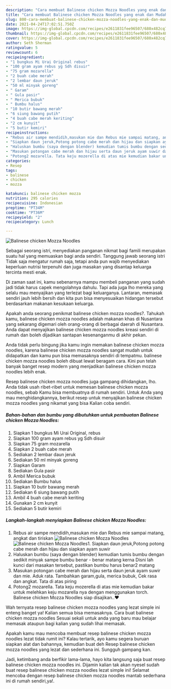 ```yaml
---
description: "Cara membuat Balinese chicken Mozza Noodles yang enak dan Mudah Dibuat"
title: "Cara membuat Balinese chicken Mozza Noodles yang enak dan Mudah Dibuat"
slug: 800-cara-membuat-balinese-chicken-mozza-noodles-yang-enak-dan-mudah-dibuat
date: 2021-04-24T17:02:51.750Z
image: https://img-global.cpcdn.com/recipes/e2611831fee96507/680x482cq70/balinese-chicken-mozza-noodles-foto-resep-utama.jpg
thumbnail: https://img-global.cpcdn.com/recipes/e2611831fee96507/680x482cq70/balinese-chicken-mozza-noodles-foto-resep-utama.jpg
cover: https://img-global.cpcdn.com/recipes/e2611831fee96507/680x482cq70/balinese-chicken-mozza-noodles-foto-resep-utama.jpg
author: Seth Sherman
ratingvalue: 5
reviewcount: 6
recipeingredient:
- "1 bungkus Mi Urai Original rebus"
- "100 gram ayam rebus yg Sdh disuir"
- "75 gram mozarella"
- "2 buah cabe merah"
- "2 lembar daun jeruk"
- "50 ml minyak goreng"
- " Garam"
- " Gula pasir"
- " Merica bubuk"
- " Bumbu halus"
- "10 butir bawang merah"
- "6 siung bawang putih"
- "4 buah cabe merah keriting"
- "2 cm kunyit"
- "5 butir kemiri"
recipeinstructions:
- "Rebus air sampe mendidih,masukan mie dan Rebus mie sampai matang, angkat dan tiriskan"
- "Siapkan daun jeruk,Potong potong cabe merah dan hijau dan siapkan ayam suwir"
- "Haluskan bumbu (saya dengan blender) kemudian tumis bumbu dengan sedikit minyak sampe bumbu benar - benar matang kerna Disni lah kunci dari masakan tersebut, pastikan bumbu harus benar2 matang"
- "Masukan potongan cabe merah dan hijau serta daun jeruk ayam suwir dan mie. Aduk rata. Tambahkan garam,gula, merica bubuk, Cek rasa dan angkat. Tata di atas piring"
- "Potong2 mozarella. Tata keju mozerella di atas mie kemudian bakar untuk melehkan keju mozarella nya dengan menggunakan torch. Balinese chicken Mozza Noodles siap disajikan..❤️"
categories:
- Resep
tags:
- balinese
- chicken
- mozza

katakunci: balinese chicken mozza 
nutrition: 295 calories
recipecuisine: Indonesian
preptime: "PT34M"
cooktime: "PT36M"
recipeyield: "2"
recipecategory: Lunch

---
```



![Balinese chicken Mozza Noodles](https://img-global.cpcdn.com/recipes/e2611831fee96507/680x482cq70/balinese-chicken-mozza-noodles-foto-resep-utama.jpg)

Sebagai seorang istri, menyediakan panganan nikmat bagi famili merupakan suatu hal yang memuaskan bagi anda sendiri. Tanggung jawab seorang istri Tidak saja mengatur rumah saja, tetapi anda pun wajib menyediakan keperluan nutrisi terpenuhi dan juga masakan yang disantap keluarga tercinta mesti enak.

Di zaman  saat ini, kamu sebenarnya mampu membeli panganan yang sudah jadi tidak harus capek mengolahnya dahulu. Tapi ada juga lho mereka yang selalu mau menyajikan yang terlezat bagi keluarganya. Lantaran, memasak sendiri jauh lebih bersih dan kita pun bisa menyesuaikan hidangan tersebut berdasarkan makanan kesukaan keluarga. 



Apakah anda seorang penikmat balinese chicken mozza noodles?. Tahukah kamu, balinese chicken mozza noodles adalah makanan khas di Nusantara yang sekarang digemari oleh orang-orang di berbagai daerah di Nusantara. Anda dapat menyajikan balinese chicken mozza noodles kreasi sendiri di rumah dan boleh dijadikan santapan kesenanganmu di akhir pekan.

Anda tidak perlu bingung jika kamu ingin memakan balinese chicken mozza noodles, karena balinese chicken mozza noodles sangat mudah untuk didapatkan dan kamu pun bisa memasaknya sendiri di tempatmu. balinese chicken mozza noodles boleh dibuat lewat beragam cara. Kini pun telah banyak banget resep modern yang menjadikan balinese chicken mozza noodles lebih enak.

Resep balinese chicken mozza noodles juga gampang dihidangkan, lho. Anda tidak usah ribet-ribet untuk memesan balinese chicken mozza noodles, sebab Kamu bisa membuatnya di rumah sendiri. Untuk Anda yang mau menghidangkannya, berikut resep untuk menyajikan balinese chicken mozza noodles yang nikamat yang bisa Kalian coba sendiri.

<!--inarticleads1-->

##### Bahan-bahan dan bumbu yang dibutuhkan untuk pembuatan Balinese chicken Mozza Noodles:

1. Siapkan 1 bungkus Mi Urai Original, rebus
1. Siapkan 100 gram ayam rebus yg Sdh disuir
1. Siapkan 75 gram mozarella
1. Siapkan 2 buah cabe merah
1. Sediakan 2 lembar daun jeruk
1. Sediakan 50 ml minyak goreng
1. Siapkan  Garam
1. Sediakan  Gula pasir
1. Ambil  Merica bubuk
1. Sediakan  Bumbu halus
1. Siapkan 10 butir bawang merah
1. Sediakan 6 siung bawang putih
1. Ambil 4 buah cabe merah keriting
1. Gunakan 2 cm kunyit
1. Sediakan 5 butir kemiri




<!--inarticleads2-->

##### Langkah-langkah menyiapkan Balinese chicken Mozza Noodles:

1. Rebus air sampe mendidih,masukan mie dan Rebus mie sampai matang, angkat dan tiriskan
<img src="https://img-global.cpcdn.com/steps/52f73b7ddb3a3d7d/160x128cq70/balinese-chicken-mozza-noodles-langkah-memasak-1-foto.jpg" alt="Balinese chicken Mozza Noodles"><img src="https://img-global.cpcdn.com/steps/76ccb0bec71ae035/160x128cq70/balinese-chicken-mozza-noodles-langkah-memasak-1-foto.jpg" alt="Balinese chicken Mozza Noodles">1. Siapkan daun jeruk,Potong potong cabe merah dan hijau dan siapkan ayam suwir
1. Haluskan bumbu (saya dengan blender) kemudian tumis bumbu dengan sedikit minyak sampe bumbu benar - benar matang kerna Disni lah kunci dari masakan tersebut, pastikan bumbu harus benar2 matang
1. Masukan potongan cabe merah dan hijau serta daun jeruk ayam suwir dan mie. Aduk rata. Tambahkan garam,gula, merica bubuk, Cek rasa dan angkat. Tata di atas piring
1. Potong2 mozarella. Tata keju mozerella di atas mie kemudian bakar untuk melehkan keju mozarella nya dengan menggunakan torch. Balinese chicken Mozza Noodles siap disajikan..❤️




Wah ternyata resep balinese chicken mozza noodles yang lezat simple ini enteng banget ya! Kalian semua bisa memasaknya. Cara buat balinese chicken mozza noodles Sesuai sekali untuk anda yang baru mau belajar memasak ataupun bagi kalian yang sudah lihai memasak.

Apakah kamu mau mencoba membuat resep balinese chicken mozza noodles lezat tidak rumit ini? Kalau tertarik, ayo kamu segera buruan siapkan alat dan bahannya, kemudian buat deh Resep balinese chicken mozza noodles yang lezat dan sederhana ini. Sungguh gampang kan. 

Jadi, ketimbang anda berfikir lama-lama, hayo kita langsung saja buat resep balinese chicken mozza noodles ini. Dijamin kalian tak akan nyesel sudah buat resep balinese chicken mozza noodles lezat simple ini! Selamat mencoba dengan resep balinese chicken mozza noodles mantab sederhana ini di rumah sendiri,ya!.

